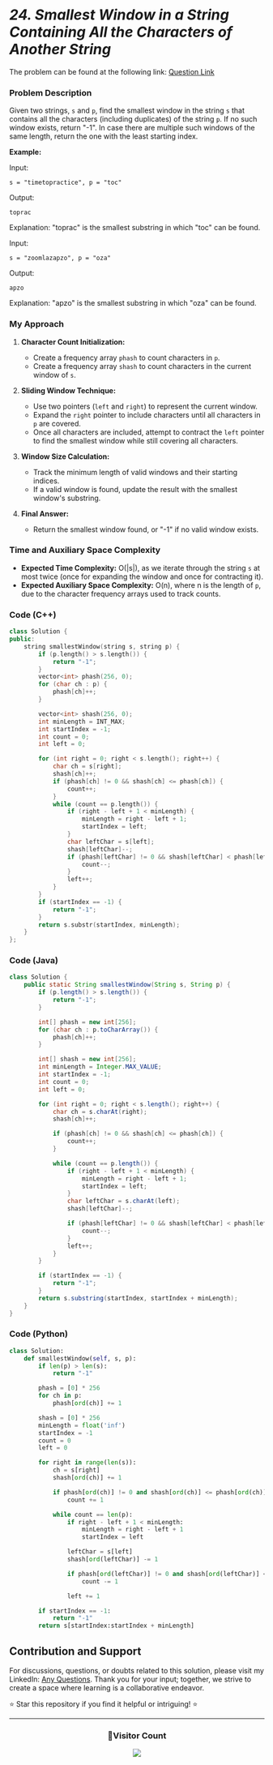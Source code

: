 # _24. Smallest Window in a String Containing All the Characters of Another String_

The problem can be found at the following link: [Question Link](https://www.geeksforgeeks.org/problems/smallest-window-in-a-string-containing-all-the-characters-of-another-string-1587115621/1)

### Problem Description

Given two strings, `s` and `p`, find the smallest window in the string `s` that contains all the characters (including duplicates) of the string `p`. If no such window exists, return "-1". In case there are multiple such windows of the same length, return the one with the least starting index.

**Example:**

Input:

```
s = "timetopractice", p = "toc"
```

Output:

```
toprac
```

Explanation: "toprac" is the smallest substring in which "toc" can be found.

Input:

```
s = "zoomlazapzo", p = "oza"
```

Output:

```
apzo
```

Explanation: "apzo" is the smallest substring in which "oza" can be found.

### My Approach

1. **Character Count Initialization:**

   - Create a frequency array `phash` to count characters in `p`.
   - Create a frequency array `shash` to count characters in the current window of `s`.

2. **Sliding Window Technique:**

   - Use two pointers (`left` and `right`) to represent the current window.
   - Expand the `right` pointer to include characters until all characters in `p` are covered.
   - Once all characters are included, attempt to contract the `left` pointer to find the smallest window while still covering all characters.

3. **Window Size Calculation:**

   - Track the minimum length of valid windows and their starting indices.
   - If a valid window is found, update the result with the smallest window's substring.

4. **Final Answer:**
   - Return the smallest window found, or "-1" if no valid window exists.

### Time and Auxiliary Space Complexity

- **Expected Time Complexity:** O(|s|), as we iterate through the string `s` at most twice (once for expanding the window and once for contracting it).
- **Expected Auxiliary Space Complexity:** O(n), where n is the length of `p`, due to the character frequency arrays used to track counts.

### Code (C++)

```cpp
class Solution {
public:
    string smallestWindow(string s, string p) {
        if (p.length() > s.length()) {
            return "-1";
        }
        vector<int> phash(256, 0);
        for (char ch : p) {
            phash[ch]++;
        }

        vector<int> shash(256, 0);
        int minLength = INT_MAX;
        int startIndex = -1;
        int count = 0;
        int left = 0;

        for (int right = 0; right < s.length(); right++) {
            char ch = s[right];
            shash[ch]++;
            if (phash[ch] != 0 && shash[ch] <= phash[ch]) {
                count++;
            }
            while (count == p.length()) {
                if (right - left + 1 < minLength) {
                    minLength = right - left + 1;
                    startIndex = left;
                }
                char leftChar = s[left];
                shash[leftChar]--;
                if (phash[leftChar] != 0 && shash[leftChar] < phash[leftChar]) {
                    count--;
                }
                left++;
            }
        }
        if (startIndex == -1) {
            return "-1";
        }
        return s.substr(startIndex, minLength);
    }
};
```

### Code (Java)

```java
class Solution {
    public static String smallestWindow(String s, String p) {
        if (p.length() > s.length()) {
            return "-1";
        }

        int[] phash = new int[256];
        for (char ch : p.toCharArray()) {
            phash[ch]++;
        }

        int[] shash = new int[256];
        int minLength = Integer.MAX_VALUE;
        int startIndex = -1;
        int count = 0;
        int left = 0;

        for (int right = 0; right < s.length(); right++) {
            char ch = s.charAt(right);
            shash[ch]++;

            if (phash[ch] != 0 && shash[ch] <= phash[ch]) {
                count++;
            }

            while (count == p.length()) {
                if (right - left + 1 < minLength) {
                    minLength = right - left + 1;
                    startIndex = left;
                }
                char leftChar = s.charAt(left);
                shash[leftChar]--;

                if (phash[leftChar] != 0 && shash[leftChar] < phash[leftChar]) {
                    count--;
                }
                left++;
            }
        }

        if (startIndex == -1) {
            return "-1";
        }
        return s.substring(startIndex, startIndex + minLength);
    }
}
```

### Code (Python)

```python
class Solution:
    def smallestWindow(self, s, p):
        if len(p) > len(s):
            return "-1"

        phash = [0] * 256
        for ch in p:
            phash[ord(ch)] += 1

        shash = [0] * 256
        minLength = float('inf')
        startIndex = -1
        count = 0
        left = 0

        for right in range(len(s)):
            ch = s[right]
            shash[ord(ch)] += 1

            if phash[ord(ch)] != 0 and shash[ord(ch)] <= phash[ord(ch)]:
                count += 1

            while count == len(p):
                if right - left + 1 < minLength:
                    minLength = right - left + 1
                    startIndex = left

                leftChar = s[left]
                shash[ord(leftChar)] -= 1

                if phash[ord(leftChar)] != 0 and shash[ord(leftChar)] < phash[ord(leftChar)]:
                    count -= 1

                left += 1

        if startIndex == -1:
            return "-1"
        return s[startIndex:startIndex + minLength]
```

## Contribution and Support

For discussions, questions, or doubts related to this solution, please visit my LinkedIn: [Any Questions](https://www.linkedin.com/in/patel-hetkumar-sandipbhai-8b110525a/). Thank you for your input; together, we strive to create a space where learning is a collaborative endeavor.

⭐ Star this repository if you find it helpful or intriguing! ⭐

---

<div align=center>
  <h3><b>📍Visitor Count</b></h3>
</div>

<p align="center" >   
  <img src="https://visitor-badge.laobi.icu/badge?page_id=Hunterdii.GeeksforGeeks-POTD" />  
</p>

